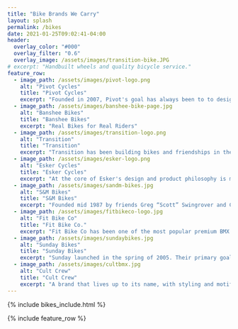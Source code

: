 ```yaml
---
title: "Bike Brands We Carry"
layout: splash
permalink: /bikes
date: 2021-01-25T09:02:41-04:00
header:
  overlay_color: "#000"
  overlay_filter: "0.6"
  overlay_image: /assets/images/transition-bike.JPG
# excerpt: "Handbuilt wheels and quality bicycle service."
feature_row:
  - image_path: /assets/images/pivot-logo.png
    alt: "Pivot Cycles"
    title: "Pivot Cycles"
    excerpt: "Founded in 2007, Pivot's goal has always been to to design and build the world's best performing bicycles."
  - image_path: /assets/images/banshee-bike-page.jpg
    alt: "Banshee Bikes"
    title: "Banshee Bikes"
    excerpt: "Real Bikes for Real Riders"
  - image_path: /assets/images/transition-logo.png
    alt: "Transition"
    title: "Transition"
    excerpt: "Transition has been building bikes and friendships in the mountain bike community for almost 20 years."
  - image_path: /assets/images/esker-logo.png
    alt: "Esker Cycles"
    title: "Esker Cycles"
    excerpt: "At the core of Esker's design and product philosophy is making bikes that you will enjoy throughout the entire ride, no matter where the trail takes you. "
  - image_path: /assets/images/sandm-bikes.jpg
    alt: "S&M Bikes"
    title: "S&M Bikes"
    excerpt: "Founded mid 1987 by friends Greg “Scott” Swingrover and Chris “Mad Dog” Moeller, S&M Bikes was created to craft BMX bikes that could handle the use and abuse the founders and their friends were dishing out."
  - image_path: /assets/images/fitbikeco-logo.jpg
    alt: "Fit Bike Co"
    title: "Fit Bike Co."
    excerpt: "Fit Bike Co has been one of the most popular premium BMX brands for decades, being on the shortlist of brands to make BMX frames in the USA, as well as a full range of parts. Not to mention the amazing range of Fit BMX bikes to suit every type of rider."
  - image_path: /assets/images/sundaybikes.jpg
    alt: "Sunday Bikes"
    title: "Sunday Bikes"
    excerpt: "Sunday launched in the spring of 2005. Their primary goal from the beginning was to create products that addressed the reliability problems that riders have faced since the 1980’s. Back in ’05 ordinary frames were still struggling with the same-old “weight verses strength” issues that had limited riders for over two decades. Either a bike was “strong”, but heavy as a boat anchor, or a bike was “light”, but only lasted for a month or two. They were tired of dealing with all of this and always felt that BMX deserved better. In response, Sunday was born."
  - image_path: /assets/images/cultbmx.jpg
    alt: "Cult Crew"
    title: "Cult Crew"
    excerpt: "A brand that lives up to its name, with styling and motifs featuring all kinds of dark, cult references while striking a balance with the more light-hearted."
---
```


{% include bikes_include.html %}

{% include feature_row %}
